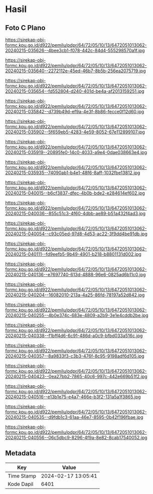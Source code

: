 # Hasil

## Foto C Plano

https://sirekap-obj-formc.kpu.go.id/d922/pemilu/pdpr/64/72/05/10/13/6472051013062-20240215-035626--4bee3cb1-f078-442c-84d4-555298570a1f.jpg

https://sirekap-obj-formc.kpu.go.id/d922/pemilu/pdpr/64/72/05/10/13/6472051013062-20240215-035640--2272112e-45ed-46b7-8b5b-256ea2075719.jpg

https://sirekap-obj-formc.kpu.go.id/d922/pemilu/pdpr/64/72/05/10/13/6472051013062-20240215-035654--fd552804-d240-401d-be4a-af2013159251.jpg

https://sirekap-obj-formc.kpu.go.id/d922/pemilu/pdpr/64/72/05/10/13/6472051013062-20240215-035842--d739b49d-ef9a-4e3f-8b86-fecce0f12d60.jpg

https://sirekap-obj-formc.kpu.go.id/d922/pemilu/pdpr/64/72/05/10/13/6472051013062-20240215-035902--5f659eb5-4283-4e59-8052-67e112899107.jpg

https://sirekap-obj-formc.kpu.go.id/d922/pemilu/pdpr/64/72/05/10/13/6472051013062-20240215-035919--20895fe0-14c0-4033-a9e4-0dae038663e4.jpg

https://sirekap-obj-formc.kpu.go.id/d922/pemilu/pdpr/64/72/05/10/13/6472051013062-20240215-035935--74090ab1-b4e1-48f6-8aff-1032fbe13812.jpg

https://sirekap-obj-formc.kpu.go.id/d922/pemilu/pdpr/64/72/05/10/13/6472051013062-20240215-040015--b6cf3837-dfec-4b0b-bde2-e284614ef602.jpg

https://sirekap-obj-formc.kpu.go.id/d922/pemilu/pdpr/64/72/05/10/13/6472051013062-20240215-040036--855c51c3-4f60-4dbb-ae89-b51a432f4ad3.jpg

https://sirekap-obj-formc.kpu.go.id/d922/pemilu/pdpr/64/72/05/10/13/6472051013062-20240215-040054--c93c05ed-97d8-4d53-ac22-3f9dd4be91db.jpg

https://sirekap-obj-formc.kpu.go.id/d922/pemilu/pdpr/64/72/05/10/13/6472051013062-20240215-040111--fd9eefb5-9b49-4901-b218-b8801131d002.jpg

https://sirekap-obj-formc.kpu.go.id/d922/pemilu/pdpr/64/72/05/10/13/6472051013062-20240215-040136--e7697740-613d-4888-96e6-0825ad6b11c0.jpg

https://sirekap-obj-formc.kpu.go.id/d922/pemilu/pdpr/64/72/05/10/13/6472051013062-20240215-040204--16082010-213a-4a25-86fd-78197a52d842.jpg

https://sirekap-obj-formc.kpu.go.id/d922/pemilu/pdpr/64/72/05/10/13/6472051013062-20240215-040255--4b0e374c-683e-4809-a2b9-3e1e4cddb2be.jpg

https://sirekap-obj-formc.kpu.go.id/d922/pemilu/pdpr/64/72/05/10/13/6472051013062-20240215-040338--f1bff4d6-6c91-486d-a0c9-bfbd033a516c.jpg

https://sirekap-obj-formc.kpu.go.id/d922/pemilu/pdpr/64/72/05/10/13/6472051013062-20240215-040357--8a9833f3-c3b3-476f-8c95-9198adf6d105.jpg

https://sirekap-obj-formc.kpu.go.id/d922/pemilu/pdpr/64/72/05/10/13/6472051013062-20240215-040423--0ea27bb2-7865-40c6-997c-442e669b51f2.jpg

https://sirekap-obj-formc.kpu.go.id/d922/pemilu/pdpr/64/72/05/10/13/6472051013062-20240215-040516--e13b1e75-e4a7-466e-b3f2-131a5a1f3865.jpg

https://sirekap-obj-formc.kpu.go.id/d922/pemilu/pdpr/64/72/05/10/13/6472051013062-20240215-040535--d9fdb1c3-61aa-46e7-8595-0b42f196fbae.jpg

https://sirekap-obj-formc.kpu.go.id/d922/pemilu/pdpr/64/72/05/10/13/6472051013062-20240215-040556--06c5dbc9-8296-4f9a-8e82-8cab17540052.jpg


## Metadata

| Key        | Value               |
| ---------- | ------------------- |
| Time Stamp | 2024-02-17 13:05:41 |
| Kode Dapil | 6401                |



